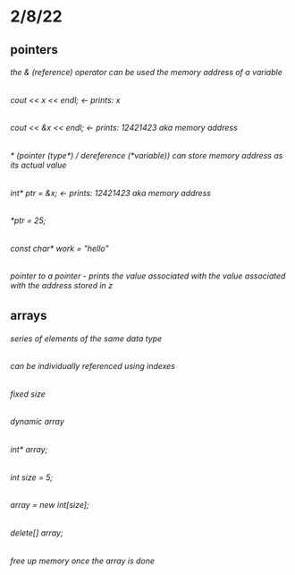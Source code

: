 # 2/8/22
## pointers
###### the & (reference) operator can be used the memory address of a variable
###### cout << x << endl; <- prints: x
###### cout << &x << endl; <- prints: 12421423 aka memory address
###### * (pointer (type*) / dereference (*variable)) can store memory address as its actual value
###### int* ptr = &x; <- prints: 12421423 aka memory address
###### *ptr = 25;
###### const char* work =  "hello"
###### pointer to a pointer - prints the value associated with the value associated with the address stored in z
## arrays
###### series of elements of the same data type
###### can be individually referenced using indexes
###### fixed size
######
###### dynamic array
###### int* array;
###### int size = 5;
###### array = new int[size];
###### delete[] array;
######
###### free up memory once the array is done
